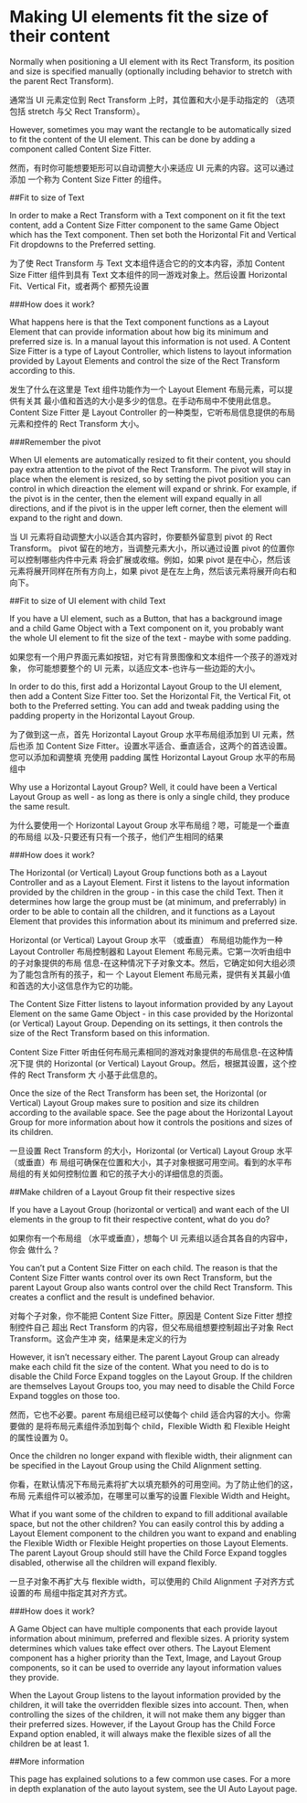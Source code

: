 # Making UI elements fit the size of their content

Normally when positioning a UI element with its Rect Transform, its position and size is specified manually (optionally including behavior to stretch with the parent Rect Transform).

通常当 UI 元素定位到 Rect Transform 上时，其位置和大小是手动指定的 （选项包括 stretch 与父 Rect Transform）。

However, sometimes you may want the rectangle to be automatically sized to fit the content of the UI element. This can be done by adding a component called Content Size Fitter.

然而，有时你可能想要矩形可以自动调整大小来适应 UI 元素的内容。这可以通过添加 一个称为 Content Size Fitter 的组件。

##Fit to size of Text

In order to make a Rect Transform with a Text component on it fit the text content, add a Content Size Fitter component to the same Game Object which has the Text component. Then set both the Horizontal Fit and Vertical Fit dropdowns to the Preferred setting.

为了使 Rect Transform 与 Text 文本组件适合它的的文本内容，添加 Content Size Fitter 组件到具有 Text 文本组件的同一游戏对象上。然后设置 Horizontal Fit、Vertical Fit，或者两个 都预先设置

###How does it work?

What happens here is that the Text component functions as a Layout Element that can provide information about how big its minimum and preferred size is. In a manual layout this information is not used. A Content Size Fitter is a type of Layout Controller, which listens to layout information provided by Layout Elements and control the size of the Rect Transform according to this.

发生了什么在这里是 Text 组件功能作为一个 Layout Element 布局元素，可以提供有关其 最小值和首选的大小是多少的信息。在手动布局中不使用此信息。Content Size Fitter 是 Layout Controller 的一种类型，它听布局信息提供的布局元素和控件的 Rect Transform 大小。 

###Remember the pivot

When UI elements are automatically resized to fit their content, you should pay extra attention to the pivot of the Rect Transform. The pivot will stay in place when the element is resized, so by setting the pivot position you can control in which direaction the element will expand or shrink. For example, if the pivot is in the center, then the element will expand equally in all directions, and if the pivot is in the upper left corner, then the element will expand to the right and down.

当 UI 元素将自动调整大小以适合其内容时，你要额外留意到 pivot 的 Rect Transform。 pivot 留在的地方，当调整元素大小，所以通过设置 pivot 的位置你可以控制哪些内件中元素 将会扩展或收缩。例如，如果 pivot 是在中心，然后该元素将展开同样在所有方向上，如果 pivot 是在左上角，然后该元素将展开向右和向下。

##Fit to size of UI element with child Text

If you have a UI element, such as a Button, that has a background image and a child Game Object with a Text component on it, you probably want the whole UI element to fit the size of the text - maybe with some padding.

如果您有一个用户界面元素如按钮，对它有背景图像和文本组件一个孩子的游戏对象， 你可能想要整个的 UI 元素，以适应文本-也许与一些边距的大小。 

In order to do this, first add a Horizontal Layout Group to the UI element, then add a Content Size Fitter too. Set the Horizontal Fit, the Vertical Fit, ot both to the Preferred setting. You can add and tweak padding using the padding property in the Horizontal Layout Group.

为了做到这一点，首先 Horizontal Layout Group 水平布局组添加到 UI 元素，然后也添 加 Content Size Fitter。设置水平适合、垂直适合，这两个的首选设置。您可以添加和调整填 充使用 padding 属性 Horizontal Layout Group 水平的布局组中

Why use a Horizontal Layout Group? Well, it could have been a Vertical Layout Group as well - as long as there is only a single child, they produce the same result.

为什么要使用一个 Horizontal Layout Group 水平布局组？嗯，可能是一个垂直的布局组 以及-只要还有只有一个孩子，他们产生相同的结果

###How does it work?

The Horizontal (or Vertical) Layout Group functions both as a Layout Controller and as a Layout Element. First it listens to the layout information provided by the children in the group - in this case the child Text. Then it determines how large the group must be (at minimum, and preferrably) in order to be able to contain all the children, and it functions as a Layout Element that provides this information about its minimum and preferred size.

Horizontal (or Vertical) Layout Group 水平 （或垂直） 布局组功能作为一种 Layout Controller 布局控制器和 Layout Element 布局元素。它第一次听由组中的子对象提供的布局 信息-在这种情况下子对象文本。然后，它确定如何大组必须为了能包含所有的孩子，和一 个 Layout Element 布局元素，提供有关其最小值和首选的大小这信息作为它的功能。

The Content Size Fitter listens to layout information provided by any Layout Element on the same Game Object - in this case provided by the Horizontal (or Vertical) Layout Group. Depending on its settings, it then controls the size of the Rect Transform based on this information.

Content Size Fitter 听由任何布局元素相同的游戏对象提供的布局信息-在这种情况下提 供的 Horizontal (or Vertical) Layout Group。然后，根据其设置，这个控件的 Rect Transform 大 小基于此信息的。

Once the size of the Rect Transform has been set, the Horizontal (or Vertical) Layout Group makes sure to position and size its children according to the available space. See the page about the Horizontal Layout Group for more information about how it controls the positions and sizes of its children.

一旦设置 Rect Transform 的大小，Horizontal (or Vertical) Layout Group 水平（或垂直）布
局组可确保在位置和大小，其子对象根据可用空间。看到的水平布局组的有关如何控制位置 和它的孩子大小的详细信息的页面。 

##Make children of a Layout Group fit their respective sizes

If you have a Layout Group (horizontal or vertical) and want each of the UI elements in the group to fit their respective content, what do you do?

如果你有一个布局组 （水平或垂直），想每个 UI 元素组以适合其各自的内容中，你会 做什么？

You can’t put a Content Size Fitter on each child. The reason is that the Content Size Fitter wants control over its own Rect Transform, but the parent Layout Group also wants control over the child Rect Transform. This creates a conflict and the result is undefined behavior.

对每个子对象，你不能把 Content Size Fitter。原因是 Content Size Fitter 想控制控件自己 超出 Rect Transform 的内容，但父布局组想要控制超出子对象 Rect Transform。这会产生冲 突，结果是未定义的行为

However, it isn’t necessary either. The parent Layout Group can already make each child fit the size of the content. What you need to do is to disable the Child Force Expand toggles on the Layout Group. If the children are themselves Layout Groups too, you may need to disable the Child Force Expand toggles on those too.

然而，它也不必要。parent 布局组已经可以使每个 child 适合内容的大小。你需要做的 是将布局元素组件添加到每个 child，Flexible Width 和 Flexible Height 的属性设置为 0。 

Once the children no longer expand with flexible width, their alignment can be specified in the Layout Group using the Child Alignment setting.

你看，在默认情况下布局元素将扩大以填充额外的可用空间。为了防止他们的这，布局 元素组件可以被添加，在哪里可以重写的设置 Flexible Width and Height。 

What if you want some of the children to expand to fill additional available space, but not the other children? You can easily control this by adding a Layout Element component to the children you want to expand and enabling the Flexible Width or Flexible Height properties on those Layout Elements. The parent Layout Group should still have the Child Force Expand toggles disabled, otherwise all the children will expand flexibly.

一旦子对象不再扩大与 flexible width，可以使用的 Child Alignment 子对齐方式设置的布 局组中指定其对齐方式。

###How does it work?

A Game Object can have multiple components that each provide layout information about minimum, preferred and flexible sizes. A priority system determines which values take effect over others. The Layout Element component has a higher priority than the Text, Image, and Layout Group components, so it can be used to override any layout information values they provide.

When the Layout Group listens to the layout information provided by the children, it will take the overridden flexible sizes into account. Then, when controlling the sizes of the children, it will not make them any bigger than their preferred sizes. However, if the Layout Group has the Child Force Expand option enabled, it will always make the flexible sizes of all the children be at least 1.

##More information

This page has explained solutions to a few common use cases. For a more in depth explanation of the auto layout system, see the UI Auto Layout page.